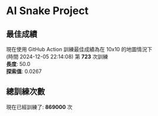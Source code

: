 
# AI Snake Project

## **最佳成績**




























































































































































































現在使用 GitHub Action 訓練最佳成績為在 10x10 的地圖情況下  
(時間 2024-12-05 22:14:08) 第 **723** 次訓練  
**長度**: 50.0  
**探索值**: 0.0267

























































































































































































































































































































































































## 總訓練次數
現在已經訓練了: **869000** 次
